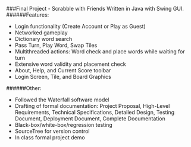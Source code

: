 ###Final Project - Scrabble with Friends
Written in Java with Swing GUI. 
######Features:
- Login functionality (Create Account or Play as Guest)
- Networked gameplay
- Dictionary word search
- Pass Turn, Play Word, Swap Tiles
- Multithreaded actions: Word check and place words while waiting for turn
- Extensive word validity and placement check
- About, Help, and Current Score toolbar
- Login Screen, Tile, and Board Graphics

######Other:
- Followed the Waterfall software model
- Drafting of formal documentation: Project Proposal, High-Level Requirements, Technical Specifications, Detailed Design, Testing Document, Deployment Document, Complete Documentation
- Black-box/white-box/regression testing
- SourceTree for version control
- In class formal project demo
